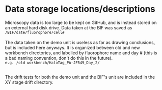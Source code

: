 # Data storage locations/descriptions
Microscopy data is too large to be kept on GitHub, and is instead stored on an external hard disk drive. Data taken at the BIF was saved as
</br>
`/BIF/date/fluorophore/cell#`
</br></br>
The data taken on the demo unit is useless as far as drawing conclusions, but is included here anyways. It is organized between old and new workbench directories, and labelled by fluorophore name and day # (this is a bad naming convention, don't do this in the future).
</br>
`e.g. /old workbench/HaloTag_PA-JF549_Day_2/`
</br></br>

The drift tests for both the demo unit and the BIF's unit are included in the XY stage drift directory. 

